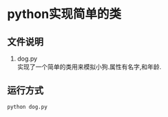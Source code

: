 # python实现简单的类

## 文件说明
1. dog.py </br>
实现了一个简单的类用来模拟小狗.属性有名字,和年龄.

## 运行方式
```bash
python dog.py
```
